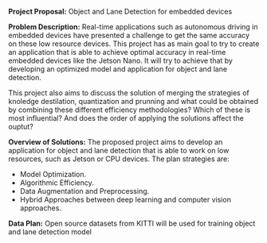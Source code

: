 **Project Proposal:** Object and Lane Detection for embedded devices

**Problem Description:**
Real-time applications such as autonomous driving in embedded devices have presented a challenge to get the same accuracy on these low resource devices. This project has as main goal to try to create an application that is able to achieve optimal accuracy in real-time embedded devices like the Jetson Nano. It will try to achieve that by developing an optimized model and application for object and lane detection.

This project also aims to discuss the solution of merging the strategies of knoledge destilation, quantization and prunning and what could be obtained by combining these different efficiency methodologies? Which of these is most influential? And does the order of applying the solutions affect the ouptut?

**Overview of Solutions:**
The proposed project aims to develop an application for object and lane detection that is able to work on low resources, such as Jetson or CPU devices. The plan strategies are: 

- Model Optimization.
- Algorithmic Efficiency.
- Data Augmentation and Preprocessing.
- Hybrid Approaches between deep learning and computer vision approaches.



**Data Plan:**
Open source datasets from KITTI will be used for training object and lane detection model
